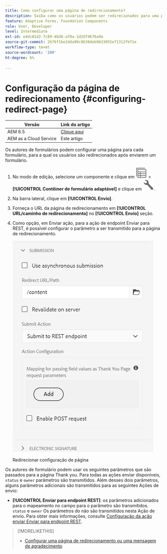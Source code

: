 ```yaml
---
title: Como configurar uma página de redirecionamento?
description: Saiba como os usuários podem ser redirecionados para uma página da Web que os autores de formulários podem configurar ao criar o formulário.
feature: Adaptive Forms, Foundation Components
role: User, Developer
level: Intermediate
exl-id: e4dc01d2-7c89-4bd8-af0a-1d2df4676a9a
source-git-commit: 2b76f1be2dda99c8638deb9633055e71312fbf1e
workflow-type: tm+mt
source-wordcount: '209'
ht-degree: 6%

---
```


# Configuração da página de redirecionamento {#configuring-redirect-page}

| Versão | Link do artigo |
| -------- | ---------------------------- |
| AEM 6.5 | [Clique aqui](https://experienceleague.adobe.com/docs/experience-manager-65/forms/adaptive-forms-basic-authoring/configuring-redirect-page.html) |
| AEM as a Cloud Service | Este artigo |

Os autores de formulários podem configurar uma página para cada formulário, para a qual os usuários são redirecionados após enviarem um formulário.

1. No modo de edição, selecione um componente e clique em ![nível de campo](assets/select_parent_icon.svg) > **[!UICONTROL Contêiner de formulário adaptável]** e clique em ![cmppr](assets/configure-icon.svg).

1. Na barra lateral, clique em **[!UICONTROL Envio]**.

1. Forneça o URL da página de redirecionamento em **[!UICONTROL URL/caminho de redirecionamento]** no **[!UICONTROL Envio]** seção.
1. Como opção, em Enviar ação, para a ação de endpoint Enviar para REST, é possível configurar o parâmetro a ser transmitido para a página de redirecionamento.

   ![Redirecionar configuração de página](assets/redirect-url.png)

   Redirecionar configuração de página

Os autores de formulário podem usar os seguintes parâmetros que são passados para a página Thank you. Para todas as ações enviar disponíveis, `status` e `owner` parâmetros são transmitidos. Além desses dois parâmetros, alguns parâmetros adicionais são transmitidos para as seguintes Ações de envio:

* **[!UICONTROL Enviar para endpoint REST]**: os parâmetros adicionados para o mapeamento no campo para o parâmetro são transmitidos. `status` e `owner` Os parâmetros do não são transmitidos nesta Ação de envio. Para obter mais informações, consulte [Configuração da ação enviar Enviar para endpoint REST](configuring-submit-actions.md).

>[!MORELIKETHIS]
>
>* [Configurar uma página de redirecionamento ou uma mensagem de agradecimento](/help/forms/configure-redirect-page-or-thank-you-message.md)
